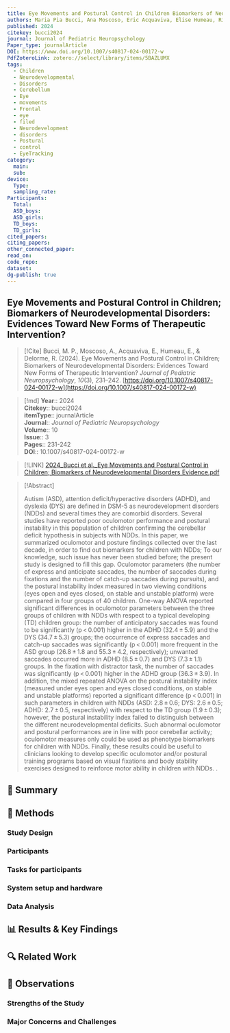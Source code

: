 ```yaml
---
title: Eye Movements and Postural Control in Children Biomarkers of Neurodevelopmental Disorders Evidences Toward New Forms of Therapeutic Intervention
authors: Maria Pia Bucci, Ana Moscoso, Eric Acquaviva, Elise Humeau, Richard Delorme
published: 2024
citekey: bucci2024
journal: Journal of Pediatric Neuropsychology
Paper_type: journalArticle
DOI: https://www.doi.org/10.1007/s40817-024-00172-w
PdfZoteroLink: zotero://select/library/items/5BAZLUMX
tags:
  - Children
  - Neurodevelopmental
  - Disorders
  - Cerebellum
  - Eye
  - movements
  - Frontal
  - eye
  - filed
  - Neurodevelopment
  - disorders
  - Postural
  - control
  - EyeTracking
category:
  main: 
  sub: 
device:
  Type: 
  sampling_rate: 
Participants:
  Total: 
  ASD_boys: 
  ASD_girls: 
  TD_boys: 
  TD_girls: 
cited_papers: 
citing_papers: 
other_connected_paper: 
read_on: 
code_repo: 
dataset: 
dg-publish: true
---
```


## Eye Movements and Postural Control in Children; Biomarkers of Neurodevelopmental Disorders: Evidences Toward New Forms of Therapeutic Intervention?

> [!Cite]
> Bucci, M. P., Moscoso, A., Acquaviva, E., Humeau, E., & Delorme, R. (2024). Eye Movements and Postural Control in Children; Biomarkers of Neurodevelopmental Disorders: Evidences Toward New Forms of Therapeutic Intervention? _Journal of Pediatric Neuropsychology_, _10_(3), 231–242. [https://doi.org/10.1007/s40817-024-00172-w](https://doi.org/10.1007/s40817-024-00172-w)


>[!md]
> **Year**:: 2024   
> **Citekey**:: bucci2024  
> **itemType**:: journalArticle  
> **Journal**:: *Journal of Pediatric Neuropsychology*  
> **Volume**:: 10  
> **Issue**:: 3   
> **Pages**:: 231-242  
> **DOI**:: 10.1007/s40817-024-00172-w    

> [!LINK] 
> [2024_Bucci et al._Eye Movements and Postural Control in Children; Biomarkers of Neurodevelopmental Disorders Evidence.pdf](zotero://select/library/items/FSGC6H9J)

> [!Abstract]
>
> Autism (ASD), attention deficit/hyperactive disorders (ADHD), and dyslexia (DYS) are defined in DSM-5 as neurodevelopment disorders (NDDs) and several times they are comorbid disorders. Several studies have reported poor oculomotor performance and postural instability in this population of children confirming the cerebellar deficit hypothesis in subjects with NDDs. In this paper, we summarized oculomotor and posture findings collected over the last decade, in order to find out biomarkers for children with NDDs; To our knowledge, such issue has never been studied before; the present study is designed to fill this gap. Oculomotor parameters (the number of express and anticipate saccades, the number of saccades during fixations and the number of catch-up saccades during pursuits), and the postural instability index measured in two viewing conditions (eyes open and eyes closed, on stable and unstable platform) were compared in four groups of 40 children. One-way ANOVA reported significant differences in oculomotor parameters between the three groups of children with NDDs with respect to a typical developing (TD) children group: the number of anticipatory saccades was found to be significantly (p < 0.001) higher in the ADHD (32.4 ± 5.9) and the DYS (34.7 ± 5.3) groups; the occurrence of express saccades and catch-up saccades was significantly (p < 0.001) more frequent in the ASD group (26.8 ± 1.8 and 55.3 ± 4.2, respectively); unwanted saccades occurred more in ADHD (8.5 ± 0.7) and DYS (7.3 ± 1.1) groups. In the fixation with distractor task, the number of saccades was significantly (p < 0.001) higher in the ADHD group (36.3 ± 3.9). In addition, the mixed repeated ANOVA on the postural instability index (measured under eyes open and eyes closed conditions, on stable and unstable platforms) reported a significant difference (p < 0.001) in such parameters in children with NDDs (ASD: 2.8 ± 0.6; DYS: 2.6 ± 0.5; ADHD: 2.7 ± 0.5, respectively) with respect to the TD group (1.9 ± 0.3); however, the postural instability index failed to distinguish between the different neurodevelopmental deficits. Such abnormal oculomotor and postural performances are in line with poor cerebellar activity; oculomotor measures only could be used as phenotype biomarkers for children with NDDs. Finally, these results could be useful to clinicians looking to develop specific oculomotor and/or postural training programs based on visual fixations and body stability exercises designed to reinforce motor ability in children with NDDs.
>.
> 

## 📌 Summary


## 🔬 Methods 

### Study Design

### Participants

### Tasks for participants

### System setup and hardware

### Data Analysis

## 📊 Results & Key Findings 


## 🔍 Related Work 



## 📝 Observations

### Strengths of the Study

### Major Concerns and Challenges